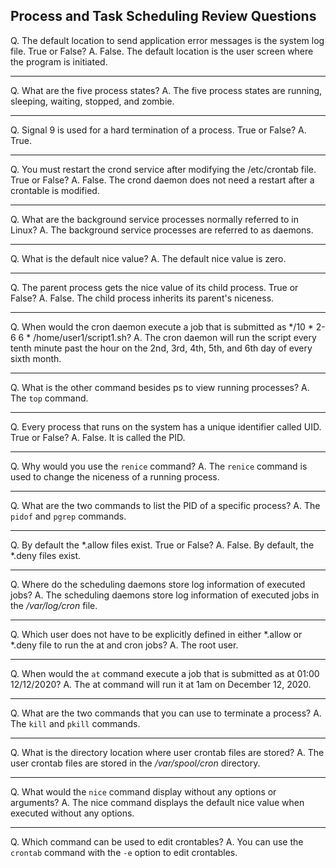## Process and Task Scheduling Review Questions 

Q\. The default location to send application error messages is the system log file. True or False?
A\. False. The default location is the user screen where the program is initiated.

---

Q\. What are the five process states?
A\. The five process states are running, sleeping, waiting, stopped, and zombie.

---

Q\. Signal 9 is used for a hard termination of a process. True or False?
A\. True.

---

Q\. You must restart the crond service after modifying the /etc/crontab file. True or False?
A\. False. The crond daemon does not need a restart after a crontable is modified.

---

Q\. What are the background service processes normally referred to in Linux?
A\. The background service processes are referred to as daemons.

---

Q\. What is the default nice value?
A\. The default nice value is zero.

---

Q\. The parent process gets the nice value of its child process. True or False?
A\. False. The child process inherits its parent's niceness.

---

Q\. When would the cron daemon execute a job that is submitted as \*/10 \* 2-6 6 \* /home/user1/script1.sh?
A\. The cron daemon will run the script every tenth minute past the hour on the 2nd, 3rd, 4th, 5th, and 6th day of every sixth month.

---

Q\. What is the other command besides ps to view running processes?
A\. The `top` command.

---

Q\. Every process that runs on the system has a unique identifier called UID. True or False?
A\. False. It is called the PID.

---

Q\. Why would you use the `renice` command?
A\. The `renice` command is used to change the niceness of a running
process.

---

Q\. What are the two commands to list the PID of a specific process?
A\. The `pidof` and `pgrep` commands.

---

Q\. By default the \*.allow files exist. True or False?
A\. False. By default, the \*.deny files exist.

---

Q\. Where do the scheduling daemons store log information of executed jobs?
A\. The scheduling daemons store log information of executed jobs in the */var/log/cron* file.

---

Q\. Which user does not have to be explicitly defined in either \*.allow or \*.deny file to run the at and cron jobs?
A\. The root user.

---

Q\. When would the `at` command execute a job that is submitted as at 01:00 12/12/2020?
A\. The at command will run it at 1am on December 12, 2020.

---

Q\. What are the two commands that you can use to terminate a process?
A\. The `kill` and `pkill` commands.

---

Q\. What is the directory location where user crontab files are stored?
A\. The user crontab files are stored in the */var/spool/cron* directory.

---

Q\. What would the `nice` command display without any options or arguments?
A\. The nice command displays the default nice value when executed without any options.

---

Q\. Which command can be used to edit crontables?
A\. You can use the `crontab` command with the `-e` option to edit crontables.
